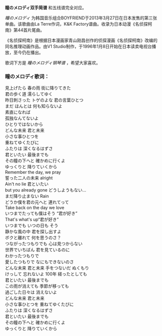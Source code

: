 

**瞳のメロディ双手简谱** 和五线谱完全对应。

_瞳のメロディ_ 为韩国音乐组合BOYFRIEND于2013年3月27日在日本发售的第三张单曲。该歌曲由La Terre作词，K&K
Factory谱曲。收录为日本动漫《名侦探柯南》第44首片尾曲。

《名侦探柯南》是根据日本漫画家青山刚昌创作的侦探漫画《名侦探柯南》改编的同名推理动画作品。由V1
Studio制作，于1996年1月8日开始在日本读卖电视台播放，至今仍在播出。

歌词下方是 _瞳のメロディ钢琴谱_ ，希望大家喜欢。

### 瞳のメロディ歌词：

見上げたら 春の雨 街に降りてきた  
君の歩く道 濡らしてゆく  
昨日刺さった トゲのよな 君の言葉ひとつ  
まだ ほんとは 何も知らないよ  
素直になれば  
孤独なんてないよ  
ひとりではないから  
どんな未来 君と未来  
小さな事ひとつを  
重ねてゆくたびに  
ふたりは 深くなるはずさ  
君といたい 最後までも  
その瞳の下へと 確かめに行くよ  
ゆっくりと 降りていくから  
Remember the day, we pray  
誓った二人の未来 alright  
Ain't no lie 君といたい  
but you already gone どうしようもない...  
まだ降り止まない Rain  
どうか僕を君の元へと 連れてって  
Take back on the day we love  
いつまでたっても僕はそう “君が好き”  
That's what's up“君が好き”  
いつまでも いつの日も そう  
静かな風の中 君を探し出すよ  
ボクと離れて 何を思うのさ？  
つながったつもりでも 心は見つからない  
世界でいちばん 君を見ているのに  
わかったつもりで  
愛したつもりで なにもできないのさ  
どんな未来 君と未来 手をつないだ ぬくもり  
けっして 忘れないよ 100年 経ったとしても  
君といたい 最後までも  
この雨が消えても 季節が移っても  
過ごした日々は 消えないよ  
どんな未来 君と未来  
小さな事ひとつを 重ねてゆくたびに  
ふたりは 深くなるはずさ  
君といたい 最後までも  
その瞳の下へと 確かめに行くよ  
ゆっくりと 降りていくから

